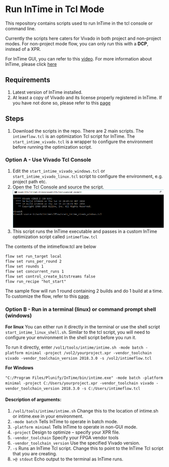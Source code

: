 # Run InTime in Tcl Mode
This repository contains scripts used to run InTime in the tcl console or command line. 

Currently the scripts here caters for Vivado in both project and non-project modes. For non-project mode flow, you can only run this with a **DCP**, instead of a XPR. 

For InTime GUI, you can refer to this [video](https://www.youtube.com/watch?v=lQvY_XZ3R7w).
For more information about InTime, please click [here](https://www.plunify.com/en/intime/)

## Requirements
1. Latest version of InTime installed.
2. At least a copy of Vivado and its license properly registered in InTime. If you have not done so, please refer to this [page](https://github.com/plunify/InTime/tree/master/configuration)

## Steps
1. Download the scripts in the repo. There are 2 main scripts. 
The `intimeflow.tcl` is an optimization Tcl script for InTime. The `start_intime_vivado.tcl` is a wrapper to configure the environment before running the optimization script.

### Option A - Use Vivado Tcl Console
1. Edit the `start_intime_vivado_windows.tcl` or `start_intime_vivado_linux.tcl` script to configure the environment, e.g. project path etc. 
2. Open the Tcl Console and source the script.
![alt text](https://github.com/plunify/InTime/blob/master/images/VivadoTclConsole_windows.png "Vivado Tcl Console - Windows") 
3. This script runs the InTime executable and passes in a custom InTime optimization script called `intimeflow.tcl`

The contents of the intimeflow.tcl are below
```flow reset
flow set run_target local
flow set runs_per_round 2
flow set rounds 1
flow set concurrent_runs 1
flow set control_create_bitstreams false
flow run_recipe "hot_start"
```
The sample flow will run 1 round containing 2 builds and do 1 build at a time. To customize the flow, refer to this [page](https://docs.plunify.com/intime/flow_properties.html). 

### Option B - Run in a terminal (linux) or command prompt shell (windows)

**For linux**
You can either run it directly in the terminal or use the shell script `start_intime_linux_shell.sh`. Similar to the tcl script, you will need to configure your environment in the shell script before you run it.

To run it directly, enter
```/vol1/tools/intime/intime.sh -mode batch -platform minimal -project /vol2/yourproject.xpr -vendor_toolchain vivado -vendor_toolchain_version 2018.3.0 -s /vol2/intimeflow.tcl```

**For Windows**

```"C:/Program Files/Plunify/InTime/bin/intime.exe" -mode batch -platform minimal -project C:/Users/yourproject.xpr -vendor_toolchain vivado -vendor_toolchain_version 2018.3.0 -s C:/Users/intimeflow.tcl```

#### Description of arguments:
1. `/vol1/tools/intime/intime.sh` Change this to the location of intime.sh or intime.exe in your environment.
2. `-mode batch` Tells InTime to operate in batch mode.
3. `-platform minimal` Tells InTime to operate in non-GUI mode.
4. `-project` Design to optimize – specify your XPR file.
5. `-vendor_toolchain` Specify your FPGA vendor tools 
6. `-vendor_toolchain_version` Use the specified Vivado version.
7. `-s` Runs an InTime Tcl script. Change this to point to the InTime Tcl script that you are creating.
8. `>@ stdout` Echo output to the terminal as InTime runs.


